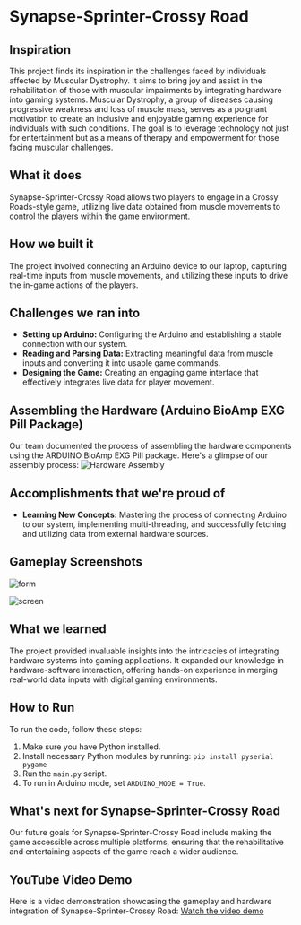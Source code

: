 # Synapse-Sprinter-Crossy Road

## Inspiration
This project finds its inspiration in the challenges faced by individuals affected by Muscular Dystrophy. It aims to bring joy and assist in the rehabilitation of those with muscular impairments by integrating hardware into gaming systems. Muscular Dystrophy, a group of diseases causing progressive weakness and loss of muscle mass, serves as a poignant motivation to create an inclusive and enjoyable gaming experience for individuals with such conditions. The goal is to leverage technology not just for entertainment but as a means of therapy and empowerment for those facing muscular challenges.

## What it does
Synapse-Sprinter-Crossy Road allows two players to engage in a Crossy Roads-style game, utilizing live data obtained from muscle movements to control the players within the game environment.

## How we built it
The project involved connecting an Arduino device to our laptop, capturing real-time inputs from muscle movements, and utilizing these inputs to drive the in-game actions of the players.

## Challenges we ran into
- **Setting up Arduino:** Configuring the Arduino and establishing a stable connection with our system.
- **Reading and Parsing Data:** Extracting meaningful data from muscle inputs and converting it into usable game commands.
- **Designing the Game:** Creating an engaging game interface that effectively integrates live data for player movement.

## Assembling the Hardware (Arduino BioAmp EXG Pill Package)
Our team documented the process of assembling the hardware components using the ARDUINO BioAmp EXG Pill package. Here's a glimpse of our assembly process:
![Hardware Assembly](https://github.com/mr-fool/Synapse-Sprinter--Crossy_Road/assets/6241984/a8f4ad25-c266-44f9-9a65-9269394ef7e2)


## Accomplishments that we're proud of
- **Learning New Concepts:** Mastering the process of connecting Arduino to our system, implementing multi-threading, and successfully fetching and utilizing data from external hardware sources.
  
## Gameplay Screenshots
![form](https://github.com/mr-fool/Synapse-Sprinter--Crossy_Road/assets/6241984/e8571f4b-192e-4c43-9332-64eb24a2a535)

![screen](https://github.com/mr-fool/Synapse-Sprinter--Crossy_Road/assets/6241984/a78e4d74-d79f-4ee7-b838-631ddd42b82c)

## What we learned
The project provided invaluable insights into the intricacies of integrating hardware systems into gaming applications. It expanded our knowledge in hardware-software interaction, offering hands-on experience in merging real-world data inputs with digital gaming environments.

## How to Run
To run the code, follow these steps:
1. Make sure you have Python installed.
2. Install necessary Python modules by running:
`pip install pyserial pygame`
3. Run the `main.py` script.
4. To run in Arduino mode, set `ARDUINO_MODE = True`.

## What's next for Synapse-Sprinter-Crossy Road
Our future goals for Synapse-Sprinter-Crossy Road include making the game accessible across multiple platforms, ensuring that the rehabilitative and entertaining aspects of the game reach a wider audience.

## YouTube Video Demo
Here is a video demonstration showcasing the gameplay and hardware integration of Synapse-Sprinter-Crossy Road:
[Watch the video demo](https://www.youtube.com/watch?v=h2tqiaCLs98)



